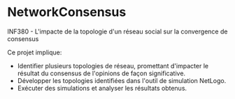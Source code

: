 # NetworkConsensus
INF380 - L'impacte de la topologie d'un réseau social sur la convergence de consensus

Ce projet implique:
- Identifier plusieurs topologies de réseau, promettant d'impacter le résultat du consensus de l'opinions de façon significative.
- Développer les topologies identifiées dans l'outil de simulation NetLogo.
- Exécuter des simulations et analyser les résultats obtenus.
